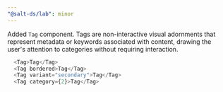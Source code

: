 ```yaml
---
"@salt-ds/lab": minor
---
```


Added `Tag` component. Tags are non-interactive visual adornments that represent metadata or keywords associated with content, drawing the user's attention to categories without requiring interaction.

```typescript
  <Tag>Tag</Tag>
  <Tag bordered>Tag</Tag>
  <Tag variant="secondary">Tag</Tag>
  <Tag category={2}>Tag</Tag>
```
